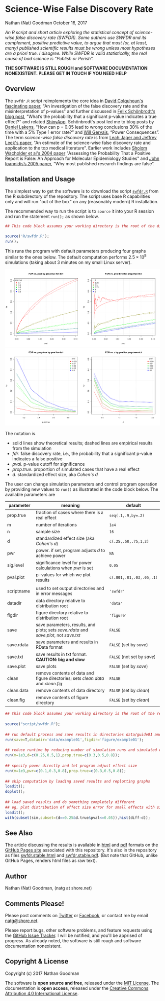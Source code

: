 Science-Wise False Discovery Rate
================
Nathan (Nat) Goodman
October 16, 2017

<!-- README.md is generated from README.Rmd. Please edit that file -->
*An R script and short article exploring the statistical concept of science-wise false discovery rate (SWFDR). Some authors use SWFDR and its complement, positive predictive value, to argue that most (or, at least, many) published scientific results must be wrong unless most hypotheses are a priori true. I disagree. While SWFDR is valid statistically, the real cause of bad science is "Publish or Perish".*

**THE SOFTWARE IS STILL ROUGH and SOFTWARE DOCUMENTATION NONEXISTENT. PLEASE GET IN TOUCH IF YOU NEED HELP**

Overview
--------

The `swfdr.R` script reimplements the core idea in [David Colquhoun's fascinating paper](http://rsos.royalsocietypublishing.org/content/1/3/140216), "An investigation of the false discovery rate and the misinterpretation of p-values" and further discussed in [Felix Schönbrodt's blog post](http://www.nicebread.de/whats-the-probability-that-a-significant-p-value-indicates-a-true-effect/), "What’s the probability that a significant p-value indicates a true effect?" and related [ShinyApp](http://shinyapps.org/apps/PPV/). Schönbrodt's post led me to blog posts by [Daniel Lakens](http://daniellakens.blogspot.de/2015/09/how-can-p-005-lead-to-wrong-conclusions.html), “How can p = 0.05 lead to wrong conclusions 30% of the time with a 5% Type 1 error rate?” and [Will Gervais](http://willgervais.com/blog/2014/9/24/power-consequences), “Power Consequences”. The term *science-wise false discovery rate* is from [Leah Jager and Jeffrey Leek's paper](http://doi.org/10.1093/biostatistics/kxt007), "An estimate of the science-wise false discovery rate and application to the top medical literature". Earlier work includes [Sholom Wacholder et al's 2004 paper](https://academic.oup.com/jnci/article/96/6/434/2606750/) "Assessing the Probability That a Positive Report is False: An Approach for Molecular Epidemiology Studies" and [John Ioannidis’s 2005 paper](http://dx.plos.org/10.1371/journal.pmed.0020124), “Why most published research findings are false”.

Installation and Usage
----------------------

The simplest way to get the software is to download the script [`swfdr.R`](https://github.com/natgoodman/swfdr/blob/master/R/swfdr.R) from the R subdirectory of the repository. The script uses base R capabilities only and will run "out of the box" on any (reasonably modern) R installation.

The recommended way to run the script is to `source` it into your R session and run the statement `run();` as shown below.

``` r
## This code block assumes your working directory is the root of the distribution.

source('R/swfdr.R');
run();
```

This runs the program with default parameters producing four graphs similar to the ones below. The default computation performs 2.5 × 10<sup>5</sup> simulations (taking about 3 minutes on my small Linux server).

<img src="figure/plot_byprop.png" width="50%" /><img src="figure/plot_byd.png" width="50%" /><img src="figure/plot_vsprop.png" width="50%" /><img src="figure/plot_vsd.png" width="50%" />

The notation is

-   solid lines show theoretical results; dashed lines are empirical results from the simulation
-   *fdr*. false discovery rate, i.e., the probability that a significant p-value indicates a false positive
-   *pval*. p-value cutoff for significance
-   *prop.true*. proportion of simulated cases that have a real effect
-   *d*. standardized effect size, aka *Cohen's d*

The user can change simulation parameters and control program operation by providing new values to `run()` as illustrated in the code block below. The available parameters are

<table>
<colgroup>
<col width="19%" />
<col width="61%" />
<col width="19%" />
</colgroup>
<thead>
<tr class="header">
<th>parameter</th>
<th>meaning</th>
<th>default</th>
</tr>
</thead>
<tbody>
<tr class="odd">
<td>prop.true</td>
<td>fraction of cases where there is a real effect</td>
<td><code>seq(.1,.9,by=.2)</code></td>
</tr>
<tr class="even">
<td>m</td>
<td>number of iterations</td>
<td><code>1e4</code></td>
</tr>
<tr class="odd">
<td>n</td>
<td>sample size</td>
<td><code>16</code></td>
</tr>
<tr class="even">
<td>d</td>
<td>standardized effect size (aka <em>Cohen's d</em>)</td>
<td><code>c(.25,.50,.75,1,2)</code></td>
</tr>
<tr class="odd">
<td>pwr</td>
<td>power. if set, program adjusts <em>d</em> to achieve power</td>
<td><code>NA</code></td>
</tr>
<tr class="even">
<td>sig.level</td>
<td>significance level for power calculations when <em>pwr</em> is set</td>
<td><code>0.05</code></td>
</tr>
<tr class="odd">
<td>pval.plot</td>
<td>p-values for which we plot results</td>
<td><code>c(.001,.01,.03,.05,.1)</code></td>
</tr>
<tr class="even">
<td></td>
<td></td>
<td></td>
</tr>
<tr class="odd">
<td>scriptname</td>
<td>used to set output directories and in error messages</td>
<td><code>'swfdr'</code></td>
</tr>
<tr class="even">
<td>datadir</td>
<td>data directory relative to distribution root</td>
<td><code>'data'</code></td>
</tr>
<tr class="odd">
<td>figdir</td>
<td>figure directory relative to distribution root</td>
<td><code>'figure'</code></td>
</tr>
<tr class="even">
<td>save</td>
<td>save parameters, results, and plots; sets <em>save.rdata</em> and <em>save.plot</em>, not <em>save.txt</em></td>
<td><code>FALSE</code></td>
</tr>
<tr class="odd">
<td>save.rdata</td>
<td>save parameters and results in RData format</td>
<td><code>FALSE</code> (set by <em>save</em>)</td>
</tr>
<tr class="even">
<td>save.txt</td>
<td>save results in txt format. <strong>CAUTION: big and slow</strong></td>
<td><code>FALSE</code> (not set by <em>save</em>)</td>
</tr>
<tr class="odd">
<td>save.plot</td>
<td>save plots</td>
<td><code>FALSE</code> (set by <em>save</em>)</td>
</tr>
<tr class="even">
<td>clean</td>
<td>remove contents of data and figure directories; sets <em>clean.data</em> and <em>clean.fig</em></td>
<td><code>FALSE</code></td>
</tr>
<tr class="odd">
<td>clean.data</td>
<td>remove contents of data directory</td>
<td><code>FALSE</code> (set by <em>clean</em>)</td>
</tr>
<tr class="even">
<td>clean.fig</td>
<td>remove contents of figure directory</td>
<td><code>FALSE</code> (set by <em>clean</em>)</td>
</tr>
</tbody>
</table>

``` r
## this code block assumes your working directory is the root of the repository

source("script/swfdr.R");

## run default process and save results in directories data/guide01 and figure/guide01
run(save=T,datadir='data/example01',figdir='figure/example01');

## reduce runtime by reducing number of simulation runs and simulated cases
run(m=1e3,d=c(0.25,0.5,1),prop.true=c(0.3,0.5,0.8));

## specify power directly and let program adjust effect size
run(m=1e3,pwr=c(0.1,0.3,0.8),prop.true=c(0.3,0.5,0.8));

## skip computation by loading saved results and replotting graphs
loadit();
doplot();

## load saved results and do something completely different
## eg, plot distribution of effect size error for small effects with significant p-values 
loadit();
with(subset(sim,subset=(d==0.25&d.true&pval<=0.05)),hist(diff-d));
```

See Also
--------

The article discussing the results is available in [html](https://natgoodman.github.io/swfdr/swfdr.stable.html) and [pdf](https://natgoodman.github.io/swfdr/swfdr.stable.pdf) formats on the [GitHub Pages site](https://natgoodman.github.io/swfdr) associated with this repository. It's also in the repository as files [swfdr.stable.html](swfdr.stable.html) and [swfdr.stable.pdf](swfdr.stable.pdf). (But note that GitHub, unlike GitHub Pages, renders html files as raw text).

Author
------

Nathan (Nat) Goodman, (natg at shore.net)

Comments Please!
----------------

Please post comments on [Twitter](https://twitter.com/gnatgoodman) or [Facebook](https://www.facebook.com/nathan.goodman.3367), or contact me by email <natg@shore.net>.

Please report bugs, other software problems, and feature requests using the [GitHub Issue Tracker](https://github.com/natgoodman/swfdr/issues). I will be notified, and you'll be apprised of progress. As already noted, the software is still rough and software documentation nonexistent.

Copyright & License
-------------------

Copyright (c) 2017 Nathan Goodman

The software is **open source and free**, released under the [MIT License](https://opensource.org/licenses/MIT). The documentation is **open access**, released under the [Creative Commons Attribution 4.0 International License](https://creativecommons.org/licenses/by/4.0).
